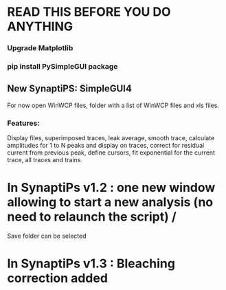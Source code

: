 # READ THIS BEFORE YOU DO ANYTHING

### Upgrade Matplotlib

### pip install PySimpleGUI package

## New SynaptiPS: SimpleGUI4

For now open WinWCP files, folder with a list of WinWCP files and xls files.

### Features: 

Display files, superimposed traces, leak average, smooth trace, calculate amplitudes for 1 to N peaks and display on traces, correct for residual current from previous peak, define cursors, fit exponential for the current trace, all traces and trains

# In SynaptiPs v1.2 : one new window allowing to start a new analysis (no need to relaunch the script) /
Save folder can be selected

# In SynaptiPs v1.3 : Bleaching correction added

